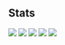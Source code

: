 ## Stats
![](http://github-profile-summary-cards.vercel.app/api/cards/profile-details?username=andreazorzi&theme=merko&hide_border=true&include_all_commits=true&count_private=true&layout=compact)
![](http://github-profile-summary-cards.vercel.app/api/cards/stats?username=andreazorzi&theme=merko&hide_border=true&include_all_commits=true&count_private=true&layout=compact)
![](http://github-profile-summary-cards.vercel.app/api/cards/productive-time?username=andreazorzi&theme=merko&hide_border=true&include_all_commits=true&count_private=true&layout=compact&utcOffset=2)
![](http://github-profile-summary-cards.vercel.app/api/cards/most-commit-language?username=andreazorzi&theme=merko&hide_border=true&include_all_commits=true&count_private=true&layout=compact)
![](http://github-profile-summary-cards.vercel.app/api/cards/repos-per-language?username=andreazorzi&theme=merko&hide_border=true&include_all_commits=true&count_private=true&layout=compact)
